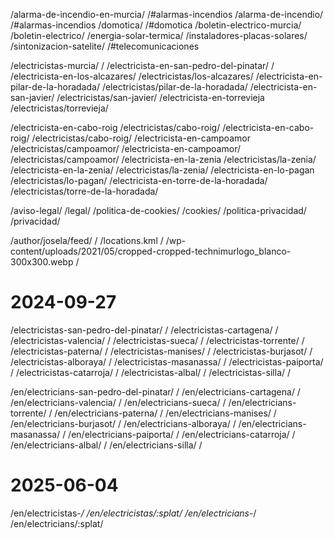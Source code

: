 
/alarma-de-incendio-en-murcia/ /#alarmas-incendios
/alarma-de-incendio/ /#alarmas-incendios
/domotica/ /#domotica
/boletin-electrico-murcia/ /boletin-electrico/
/energia-solar-termica/ /instaladores-placas-solares/
/sintonizacion-satelite/ /#telecomunicaciones

/electricistas-murcia/ /
/electricista-en-san-pedro-del-pinatar/ /
/electricista-en-los-alcazares/ /electricistas/los-alcazares/
/electricista-en-pilar-de-la-horadada/ /electricistas/pilar-de-la-horadada/
/electricista-en-san-javier/ /electricistas/san-javier/
/electricista-en-torrevieja /electricistas/torrevieja/

/electricista-en-cabo-roig /electricistas/cabo-roig/
/electricista-en-cabo-roig/ /electricistas/cabo-roig/
/electricista-en-campoamor /electricistas/campoamor/
/electricista-en-campoamor/ /electricistas/campoamor/
/electricista-en-la-zenia /electricistas/la-zenia/
/electricista-en-la-zenia/ /electricistas/la-zenia/
/electricista-en-lo-pagan /electricistas/lo-pagan/
/electricista-en-torre-de-la-horadada/ /electricistas/torre-de-la-horadada/

/aviso-legal/ /legal/
/politica-de-cookies/ /cookies/
/politica-privacidad/ /privacidad/

/author/josela/feed/ /
/locations.kml /
/wp-content/uploads/2021/05/cropped-cropped-technimurlogo_blanco-300x300.webp /


# 2024-09-27

/electricistas-san-pedro-del-pinatar/ /
/electricistas-cartagena/ /
/electricistas-valencia/ /
/electricistas-sueca/ /
/electricistas-torrente/ /
/electricistas-paterna/ /
/electricistas-manises/ /
/electricistas-burjasot/ /
/electricistas-alboraya/ /
/electricistas-masanassa/ /
/electricistas-paiporta/ /
/electricistas-catarroja/ /
/electricistas-albal/ /
/electricistas-silla/ /

/en/electricians-san-pedro-del-pinatar/ /
/en/electricians-cartagena/ /
/en/electricians-valencia/ /
/en/electricians-sueca/ /
/en/electricians-torrente/ /
/en/electricians-paterna/ /
/en/electricians-manises/ /
/en/electricians-burjasot/ /
/en/electricians-alboraya/ /
/en/electricians-masanassa/ /
/en/electricians-paiporta/ /
/en/electricians-catarroja/ /
/en/electricians-albal/ /
/en/electricians-silla/ /


# 2025-06-04

/en/electricistas-*/ /en/electricistas/:splat/
/en/electricians-*/ /en/electricians/:splat/
